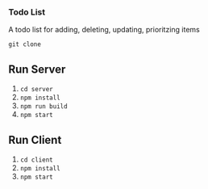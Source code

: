 

### Todo List 
A todo list for adding, deleting, updating, prioritzing items


`git clone `
## Run Server
1. `cd server`
2. `npm install`
3. `npm run build`
4. `npm start`

## Run Client
1. `cd client`
2. `npm install`
3. `npm start`